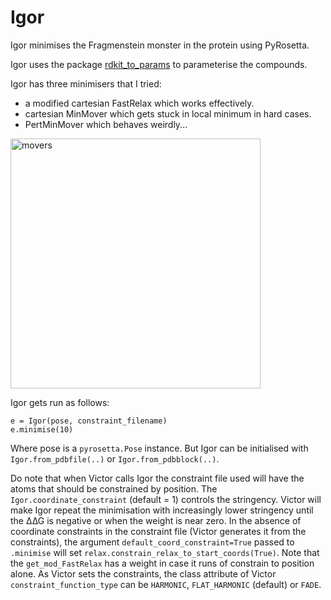 # Igor

Igor minimises the Fragmenstein monster in the protein using PyRosetta.

Igor uses the package [rdkit_to_params](https://github.com/matteoferla/rdkit_to_params) to parameterise the compounds.

Igor has three minimisers that I tried:

* a modified cartesian FastRelax which works effectively.
* cartesian MinMover which gets stuck in local minimum in hard cases.
* PertMinMover which behaves weirdly...

<img src="../images/movers.jpg" alt="movers" width="400px">

Igor gets run as follows:

    e = Igor(pose, constraint_filename)
    e.minimise(10)

Where pose is a `pyrosetta.Pose` instance.
But Igor can be initialised with `Igor.from_pdbfile(..)` or `Igor.from_pdbblock(..)`.

Do note that when Victor calls Igor the constraint file used will have the atoms that should be constrained by position.
The `Igor.coordinate_constraint` (default = 1) controls the stringency.
Victor will make Igor repeat the minimisation with increasingly lower stringency until the ∆∆G is negative 
or when the weight is near zero.
In the absence of coordinate constraints in the constraint file (Victor generates it from the constraints),
the argument `default_coord_constraint=True` passed to `.minimise` will set `relax.constrain_relax_to_start_coords(True)`.
Note that the `get_mod_FastRelax` has a weight in case it runs of constrain to position alone.
As Victor sets the constraints, the class attribute of Victor `constraint_function_type` can be `HARMONIC`, `FLAT_HARMONIC` (default) or `FADE`.
